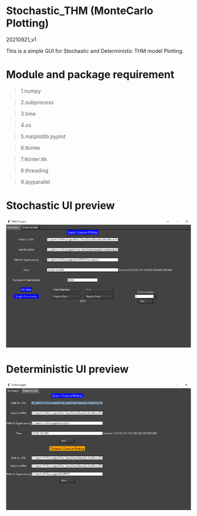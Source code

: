 # Stochastic_THM (MonteCarlo Plotting)
20210921_v1


This is a simple GUI for Stochastic and Deterministic THM model Plotting.



# Module and package requirement

>1.numpy

>2.subprocess

>3.time

>4.os

>5.matplotlib.pyplot

>6.tkinter

>7.tkinter.ttk

>8.threading

>9.ipyparallel




<h1>Stochastic UI preview</h1>

![image](https://github.com/Zncl2222/Stochastic_THM/blob/main/figure/Stochastic.png)



<h1>Deterministic UI preview</h1>

![image](https://github.com/Zncl2222/Stochastic_THM/blob/main/figure/Deterministic.png)
